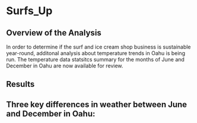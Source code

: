 # Surfs_Up

## Overview of the Analysis
In order to determine if the surf and ice cream shop business is sustainable year-round, additonal analysis about temperature trends in Oahu is being run.  The temperature data statsitcs summary for the months of June and December in Oahu are now available for review.

## Results
Three key differences in weather between June and December in Oahu:
- 

